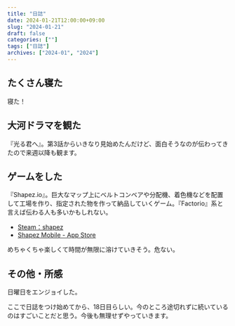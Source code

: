 ```yaml
---
title: "日誌"
date: 2024-01-21T12:00:00+09:00
slug: "2024-01-21"
draft: false
categories: [""]
tags: ["日誌"]
archives: ["2024-01", "2024"]
---
```

## たくさん寝た

寝た！

## 大河ドラマを観た

『光る君へ』。第3話からいきなり見始めたんだけど、面白そうなのが伝わってきたので来週以降も観ます。

## ゲームをした

『Shapez.io』。巨大なマップ上にベルトコンベアや分配機、着色機などを配置して工場を作り、指定された物を作って納品していくゲーム。『Factorio』系と言えば伝わる人も多いかもしれない。

- [Steam：shapez](https://store.steampowered.com/app/1318690/shapez/)
- [Shapez Mobile - App Store](https://apps.apple.com/jp/app/shapez-mobile/id6450830779)

めちゃくちゃ楽しくて時間が無限に溶けていきそう。危ない。

## その他・所感

日曜日をエンジョイした。

ここで日誌をつけ始めてから、18日目らしい。今のところ途切れずに続いているのはすごいことだと思う。今後も無理せずやっていきます。
